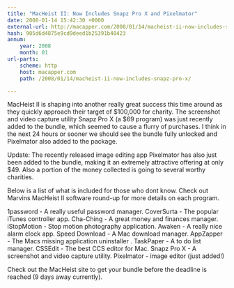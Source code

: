 ```yaml
---
title: "MacHeist II: Now Includes Snapz Pro X and Pixelmator"
date: 2008-01-14 15:42:30 +0000
external-url: http://macapper.com/2008/01/14/macheist-ii-now-includes-snapz-pro-x/
hash: 905d6d4875e9cd9deed1b25391b40423
annum:
    year: 2008
    month: 01
url-parts:
    scheme: http
    host: macapper.com
    path: /2008/01/14/macheist-ii-now-includes-snapz-pro-x/

---
```


MacHeist II is shaping into another really great success this time around as they quickly approach their target of $100,000 for charity. The screenshot and video capture utility Snapz Pro X (a $69 program) was just recently added to the bundle, which seemed to cause a flurry of purchases.  I think in the next 24 hours or sooner we should see the bundle fully unlocked and Pixelmator also added to the package.  

Update:  The recently released image editing app Pixelmator has also just been added to the bundle, making it an extremely attractive offering at only $49.  Also a portion of the money collected is going to several worthy charities.

Below is a list of what is included for those who dont know.  Check out Marvins MacHeist II software round-up for more details on each program.

1password - A really useful password manager.
CoverSurta - The popular iTunes controller app.
Cha-Ching - A great money and finances manager.
iStopMotion - Stop motion photography application.
Awaken - A really nice alarm clock app.
Speed Download - A Mac download manager.
AppZapper - The Macs missing application uninstaller .
TaskPaper - A to do list manager.
CSSEdit - The best CCS editor for Mac.
Snapz Pro X - A screenshot and video capture utility.
Pixelmator - image editor (just added!)

Check out the MacHeist site to get your bundle before the deadline is reached (9 days away currently).
